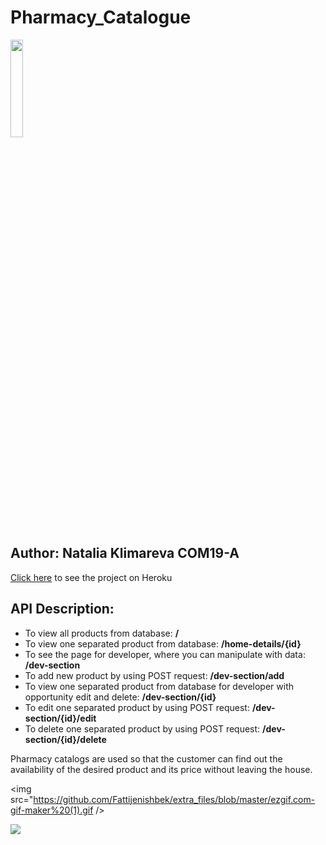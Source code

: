 # Pharmacy_Catalogue


<img src="https://upload.wikimedia.org/wikipedia/en/0/07/Ala-Too_International_University_Seal.png" width="20%" />

## Author: Natalia Klimareva COM19-A

[Click here](https://ph-catalogue-cs204.herokuapp.com) to see the project on Heroku

## API Description:

* To view all products from database: **/**
* To view one separated product from database: **/home-details/{id}**
* To see the page for developer, where you can manipulate with data: **/dev-section**
* To add new product by using POST request: **/dev-section/add**
* To view one separated product from database for developer with opportunity edit and delete: **/dev-section/{id}**
* To edit one separated product by using POST request: **/dev-section/{id}/edit**
* To delete one separated product by using POST request: **/dev-section/{id}/delete**

Pharmacy catalogs are used so that the customer can find out the availability of the desired product and its price without leaving the house.

<img src="https://github.com/Fattijenishbek/extra_files/blob/master/ezgif.com-gif-maker%20(1).gif />

<img src="https://github.com/MIA1kl/Pharmacy_Catalogue/blob/master/images/2021-03-19_01-45-02.png" /> 
